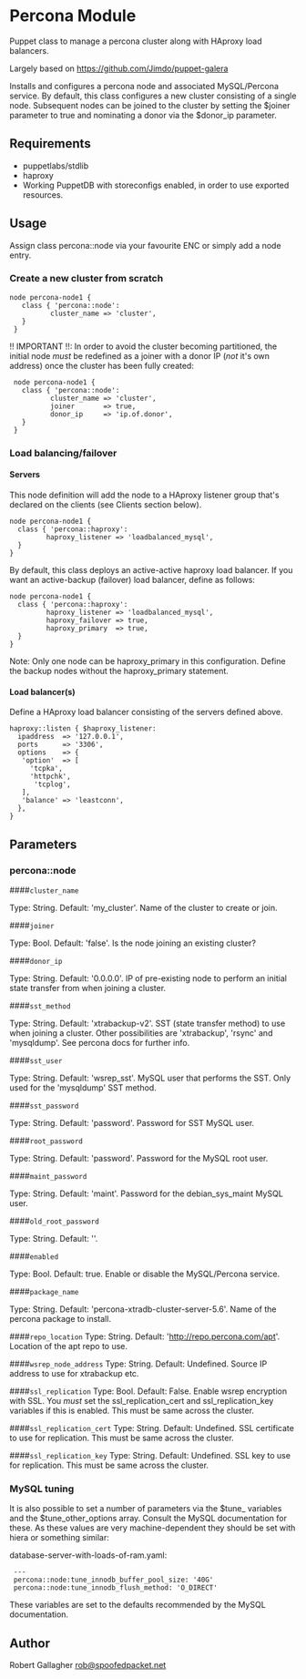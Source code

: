 # Percona Module

Puppet class to manage a percona cluster along with HAproxy load balancers. 

Largely based on https://github.com/Jimdo/puppet-galera

Installs and configures a percona node and associated MySQL/Percona service. 
By default, this class configures a new cluster consisting of a single node.
Subsequent nodes can be joined to the cluster by setting the $joiner parameter
to true and nominating a donor via the $donor_ip parameter.

## Requirements

   * puppetlabs/stdlib
   * haproxy
   * Working PuppetDB with storeconfigs enabled, in order to use exported resources.

## Usage

   Assign class percona::node via your favourite ENC or simply add a node entry.

### Create a new cluster from scratch

  ```puppet
  node percona-node1 {
     class { 'percona::node':   
            cluster_name => 'cluster',
     }
   }
  ```

   !! IMPORTANT !!: In order to avoid the cluster becoming partitioned, the initial node
   *must* be redefined as a joiner with a donor IP (*not* it's own address) once the cluster
   has been fully created:

  ```puppet
   node percona-node1 {
     class { 'percona::node':   
            cluster_name => 'cluster',
            joiner       => true,
            donor_ip     => 'ip.of.donor',
     }
   }
  ```
### Load balancing/failover

#### Servers

   This node definition will add the node to a HAproxy listener group that's declared
   on the clients (see Clients section below). 

   ```puppet
   node percona-node1 {
     class { 'percona::haproxy':   
            haproxy_listener => 'loadbalanced_mysql',
     }
   }
   ```

   By default, this class deploys an active-active haproxy load balancer.
   If you want an active-backup (failover) load balancer, define as follows:

   ```puppet
   node percona-node1 {
     class { 'percona::haproxy':   
            haproxy_listener => 'loadbalanced_mysql',
            haproxy_failover => true,
            haproxy_primary  => true,
     }
   }
   ```
   Note: Only one node can be haproxy_primary in this configuration. Define
   the backup nodes without the haproxy_primary statement.

#### Load balancer(s)

  Define a HAproxy load balancer consisting of the servers defined above.

  ```puppet
  haproxy::listen { $haproxy_listener:
    ipaddress  => '127.0.0.1',
    ports      => '3306',
    options    => {
     'option'  => [
       'tcpka',
       'httpchk',
        'tcplog',
     ],
     'balance' => 'leastconn',
    },
  }
  ```
## Parameters
 
### percona::node

####`cluster_name`

Type: String. Default: 'my_cluster'. Name of the cluster to create or join.

####`joiner`

Type: Bool. Default: 'false'. Is the node joining an existing cluster?

####`donor_ip` 

Type: String. Default: '0.0.0.0'. IP of pre-existing node to perform an
initial state transfer from when joining a cluster.

####`sst_method` 

Type: String. Default: 'xtrabackup-v2'. SST (state transfer method) to use when joining
a cluster. Other possibilities are 'xtrabackup', 'rsync' and 'mysqldump'. See percona docs for
further info.

####`sst_user`

Type: String. Default: 'wsrep_sst'. MySQL user that performs the SST. Only used for the 'mysqldump' SST method.

####`sst_password`

Type: String. Default: 'password'. Password for SST MySQL user.

####`root_password`

Type: String. Default: 'password'. Password for the MySQL root user.

####`maint_password`

Type: String. Default: 'maint'. Password for the debian_sys_maint MySQL user.

####`old_root_password`

Type: String. Default: ''.

####`enabled`

Type: Bool. Default: true. Enable or disable the MySQL/Percona service.

####`package_name`

Type: String. Default: 'percona-xtradb-cluster-server-5.6'. Name of the percona package to install.

####`repo_location`
Type: String. Default: 'http://repo.percona.com/apt'. Location of the apt repo to use.

####`wsrep_node_address`
Type: String. Default: Undefined. Source IP address to use for xtrabackup etc.

####`ssl_replication`
Type: Bool. Default: False. Enable wsrep encryption with SSL. You *must* set the ssl_replication_cert 
and ssl_replication_key variables if this is enabled. This must be same across the cluster.

####`ssl_replication_cert`
Type: String. Default: Undefined. SSL certificate to use for replication. This must be same across the cluster.

####`ssl_replication_key`
Type: String. Default: Undefined. SSL key to use for replication. This must be same across the cluster.

### MySQL tuning

It is also possible to set a number of parameters via the $tune_ variables and the $tune_other_options
array. Consult the MySQL documentation for these. As these values are very machine-dependent they should
be set with hiera or something similar:

   database-server-with-loads-of-ram.yaml:

     ---
     percona::node:tune_innodb_buffer_pool_size: '40G'
     percona::node:tune_innodb_flush_method: 'O_DIRECT'

These variables are set to the defaults recommended by the MySQL documentation.

## Author

Robert Gallagher <rob@spoofedpacket.net>

